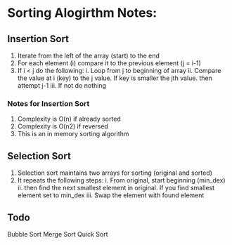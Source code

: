 # Sorting Alogirthm Notes:

## Insertion Sort

1. Iterate from the left of the array (start) to the end
2. For each element (i) compare it to the previous element (j = i-1)
3. If i < j do the following:
i. Loop from j to beginning of array
ii. Compare the value at i (key) to the j value.  If key is smaller the jth value. then attempt j-1
iii.  If not do nothing

### Notes for Insertion Sort
1. Complexity is O(n) if already sorted
2. Complexity is O(n2) if reversed
3. This is an in memory sorting algorithm

## Selection Sort
1. Selection sort maintains two arrays for sorting (original and sorted)
2. It repeats the following steps:
i. From original, start beginning (min_dex)
ii. then find the next smallest element in original.
If you find smallest element set to min_dex
iii.  Swap the element with found element

## Todo
Bubble Sort
Merge Sort
Quick Sort